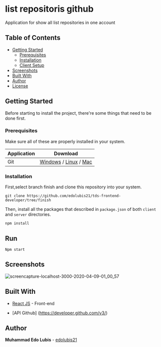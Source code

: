 # list repositoris github

Application for show all list repositories in one account

## Table of Contents

- [Getting Started](#getting-started)
  - [Prerequisites](#prerequisites)
  - [Installation](#installation)
  - [Client Setup](#Run)
- [Screenshots](#screenshots)
- [Built With](#built-with)
- [Author](#author)
- [License](#license)

## Getting Started

Before starting to install the project, there're some things that need to be done first.

### Prerequisites

Make sure all of these are properly installed in your system.

| Application  | Download                                                                            |
| ------------ | ----------------------------------------------------------------------------------- |
| Git          | [Windows](https://gitforwindows.org/) / [Linux](https://git-scm.com/download/linux) / [Mac](https://git-scm.com/download/mac)  |


### Installation

First,select branch finish and clone this repository into your system.

```
git clone https://github.com/edolubis21/tds-frontend-developer/tree/finish
```

Then, install all the packages that described in `package.json` of both `client` and `server` directories.

```
npm install

```

## Run

```
Npm start

```

## Screenshots



![screencapture-localhost-3000-2020-04-09-01_00_57](https://user-images.githubusercontent.com/59104566/78851549-355eee00-7a44-11ea-936b-8a2a35f74779.png)




## Built With

- [React JS](https://https://reactjs.org/) - Front-end

- [API Github] (https://developer.github.com/v3/) 


## Author

**Muhammad Edo Lubis** - [edolubis21](https://github.com/edolubis21)

